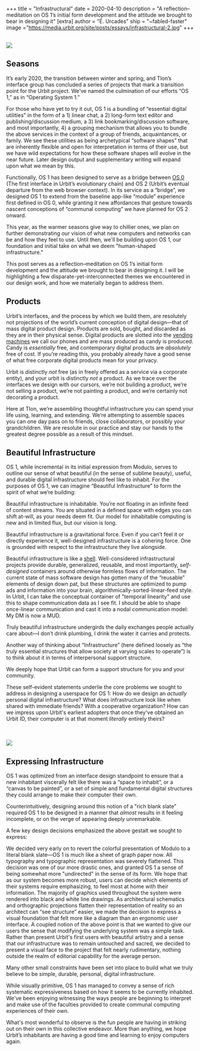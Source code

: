 +++
title = "Infrastructural"
date = 2020-04-10
description = "A reflection–meditation on OS 1’s initial form development and the attitude we brought to bear in designing it"
[extra]
author = "É. Urcades"
ship = "~fabled-faster"
image ="https://media.urbit.org/site/posts/essays/infrastructural-2.jpg"
+++

<br>

<img class="ba" src="https://media.urbit.org/site/posts/essays/infrastructural-1.jpg">

## Seasons

It’s early 2020, the transition between winter and spring, and Tlon’s interface group has concluded a series of projects that mark a transition point for the Urbit project. We’ve named the culmination of our efforts “OS 1,” as in “Operating System 1.”

For those who have yet to try it out, OS 1 is a bundling of “essential digital utilities” in the form of a 1) linear chat, a 2) long-form text editor and publishing/discussion medium, a 3) link bookmarking/discussion software, and most importantly, 4) a grouping mechanism that allows you to bundle the above services in the context of a group of friends, acquaintances, or family. We see these utilities as being archetypical “software shapes” that are inherently flexible and open for interpretation in terms of their use, but we have wild expectations for how these software shapes will evolve in the near future. Later design output and supplementary writing will expand upon what we mean by this.

Functionally, OS 1 has been designed to serve as a bridge between [OS 0](https://urbit.org/blog/landscape-a-portrait/) (The first interface in Urbit’s evolutionary chain) and OS 2 (Urbit’s eventual departure from the web browser context). In its service as a “bridge”, we designed OS 1 to extend from the baseline app-like “module” experience first defined in OS 0, while granting it new affordances that gesture towards nascent conceptions of “communal computing” we have planned for OS 2 onward.

This year, as the warmer seasons give way to chillier ones, we plan on further demonstrating our vision of what new computers and networks can be and how they feel to use. Until then, we'll be building upon OS 1, our foundation and initial take on what we deem "human-shaped infrastructure."

This post serves as a reflection–meditation on OS 1’s initial form development and the attitude we brought to bear in designing it. I will be highlighting a few disparate-yet-interconnected themes we encountered in our design work, and how we materially began to address them.

## Products

Urbit’s interfaces, and the process by which we build them, are resolutely not projections of the world’s current conception of digital design—that of mass digital product design. Products are sold, bought, and discarded as they are in their physical sense. Digital products are slotted into the [vending machines](https://urcad.es/writing/personal-computer-vending-machine/) we call our phones and are mass produced as candy is produced. Candy is *essentially* free, and contemporary digital products are *absolutely* free of cost. If you’re reading this, you probably already have a good sense of what free corporate digital products mean for your privacy.

Urbit is distinctly *not* free (as in freely offered as a service via a corporate entity), and your urbit is distinctly *not* a product. As we trace over the interfaces we design with our cursors, we’re not building a product, we’re not selling a product, we’re not painting a product, and we’re certainly not decorating a product.

Here at Tlon, we’re assembling thoughtful infrastructure you can spend your life using, learning, and extending. We’re attempting to assemble spaces you can one day pass on to friends, close collaborators, or possibly your grandchildren. We are resolute in our practice and stay our hands to the greatest degree possible as a result of this mindset.

## Beautiful Infrastructure

OS 1, while incremental in its initial expression from Modulo, serves to outline our sense of what beautiful (in the sense of sublime beauty), useful, and durable digital infrastructure should feel like to inhabit. For the purposes of OS 1, we can imagine “Beautiful Infrastructure” to form the spirit of what we’re building:

Beautiful infrastructure is inhabitable. You’re not floating in an infinite feed of content streams. You are situated in a defined space with edges you can shift at-will, as your needs deem fit. Our model for inhabitable computing is new and in limited flux, but our vision is long.

Beautiful infrastructure is a gravitational force. Even if you can’t feel it or directly experience it, well-designed infrastructure is a cohering force. One is grounded with respect to the infrastructure they live alongside.

Beautiful infrastructure is like a [shell](https://en.wikipedia.org/wiki/Shell). Well-considered infrastructural projects provide durable, generalized, reusable, and most importantly, *self-designed* containers around otherwise formless flows of information. 
The current state of mass software design has gotten many of the “reusable” elements of design down pat, but these structures are optimized to pump ads and information into your brain, algorithmically-sorted-linear-feed style. 
In Urbit, I can take the conceptual container of "temporal linearity" and use this to shape communication data as I see fit. I should be able to shape once-linear communication and cast it into a nodal communication model: My DM is now a MUD.

Truly beautiful infrastructure undergirds the daily exchanges people actually care about—I don’t drink plumbing, I drink the water it carries and protects.

Another way of thinking about “Infrastructure” (here defined loosely as “the *truly* essential structures that allow society at varying scales to operate”) is to think about it in terms of interpersonal support structure. 

We deeply hope that Urbit can form a support structure for you and your community.

These self-evident statements underlie the core problems we sought to address in designing a userspace for OS 1: How do we design an *actually* personal digital infrastructure? What does infrastructure look like when shared with immediate friends? With a cooperative organization? How can we impress upon Urbit's earliest adopters that once they've obtained an Urbit ID, their computer is at that moment *literally* entirely theirs?

<br>

<br>

<img class="ba" src="https://media.urbit.org/site/posts/essays/infrastructural-2.jpg">

## Expressing Infrastructure

OS 1 was optimized from an interface design standpoint to ensure that a new inhabitant viscerally felt like there was a “space to inhabit”, or a “canvas to be painted”, or a set of simple and fundamental digital structures they could arrange to make their computer their own. 

Counterintuitively, designing around this notion of a "rich blank slate” required OS 1 to be designed in a manner that *almost* results in it feeling incomplete, or on the verge of appearing deeply unremarkable. 

A few key design decisions emphasized the above gestalt we sought to express:

We decided very early on to revert the colorful presentation of Modulo to a literal blank slate—OS 1 is much like a sheet of graph paper now.
All typography and typographic representation was severely flattened. This decision was one of our more drastic ones, and granted OS 1 a sense of being somewhat more "undirected" in the sense of its form. We hope that as our system becomes more robust, users can decide which elements of their systems require emphasizing, to feel most at home with their information.
The majority of graphics used throughout the system were rendered into black and white line drawings. As architectural schematics and orthographic projections flatten their representation of reality so an architect can “see structure” easier, we made the decision to express a visual foundation that felt more like a diagram than an ergonomic user interface.
A coupled notion of the above point is that we wanted to give our users the sense that modifying the underlying system was a simple task. Rather than present Urbit's first users with beautiful artistry and a sense that our infrastructure was to remain untouched and sacred, we decided to present a visual face to the project that felt nearly rudimentary, nothing outside the realm of editorial capability for the average person.

Many other small constraints have been set into place to build what we truly believe to be simple, durable, personal, digital infrastructure. 

While visually primitive, OS 1 has managed to convey a sense of rich systematic expressiveness based on how it seems to be currently inhabited. We've been enjoying witnessing the ways people are beginning to interpret and make use of the faculties provided to create communal computing experiences of their own.

What's most wonderful to observe is the fun people are having in striking out on their own in this collective endeavor. More than anything, we hope Urbit’s inhabitants are having a good time and learning to enjoy computers again.